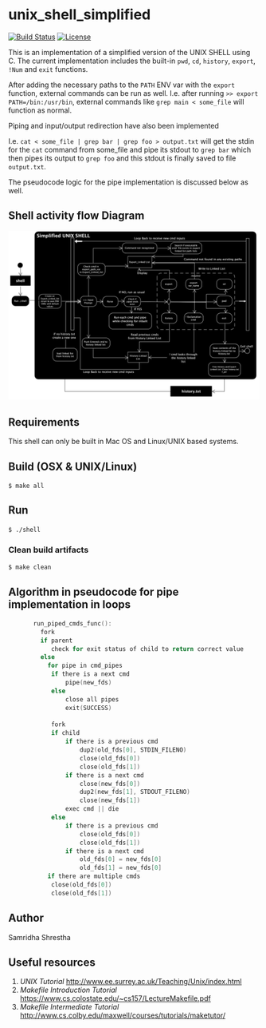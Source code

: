 # unix_shell_simplified

[![Build Status](https://travis-ci.org/SamSamhuns/unix_shell_simplified.svg?branch=master)](https://travis-ci.org/SamSamhuns/unix_shell_simplified)
[![License](https://img.shields.io/badge/License-Apache%202.0-blue.svg)](https://opensource.org/licenses/Apache-2.0)

This is an implementation of a simplified version of the UNIX SHELL using C. The current implementation includes the built-in `pwd`, `cd`, `history`, `export`, `!Num` and `exit` functions.

After adding the necessary paths to the `PATH` ENV var with the `export` function, external commands can be run as well.
I.e. after running `>> export PATH=/bin:/usr/bin`, external commands like `grep main < some_file` will function as normal.

Piping and input/output redirection have also been implemented

I.e. `cat < some_file | grep bar | grep foo > output.txt` will get the stdin for the `cat` command from some_file and pipe its stdout to `grep bar` which then pipes its output to `grep foo` and this stdout is finally saved to file `output.txt`.

The pseudocode logic for the pipe implementation is discussed below as well.

## Shell activity flow Diagram
<img src="img/shell_activity_flow_diagram.png" />

## Requirements
This shell can only be built in Mac OS and Linux/UNIX based systems.

## Build (OSX & UNIX/Linux)
```shell
$ make all
```

## Run
```shell
$ ./shell
```

### Clean build artifacts
```shell
$ make clean
```

## Algorithm in pseudocode for pipe implementation in loops

```C
       run_piped_cmds_func():
         fork
         if parent
            check for exit status of child to return correct value
         else
           for pipe in cmd_pipes
            if there is a next cmd
                pipe(new_fds)
            else
                close all pipes
                exit(SUCCESS)

            fork
            if child
                if there is a previous cmd
                    dup2(old_fds[0], STDIN_FILENO)
                    close(old_fds[0])
                    close(old_fds[1])
                if there is a next cmd
                    close(new_fds[0])
                    dup2(new_fds[1], STDOUT_FILENO)
                    close(new_fds[1])
                exec cmd || die
            else
                if there is a previous cmd
                    close(old_fds[0])
                    close(old_fds[1])
                if there is a next cmd
                    old_fds[0] = new_fds[0]
                    old_fds[1] = new_fds[0]
           if there are multiple cmds
            close(old_fds[0])
            close(old_fds[1])
```

## Author
Samridha Shrestha

## Useful resources
1.  *UNIX Tutorial* <http://www.ee.surrey.ac.uk/Teaching/Unix/index.html>
2.  *Makefile Introduction Tutorial* <https://www.cs.colostate.edu/~cs157/LectureMakefile.pdf>
3.  *Makefile Intermediate Tutorial* <http://www.cs.colby.edu/maxwell/courses/tutorials/maketutor/>
